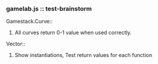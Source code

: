 

### gamelab.js :: test-brainstorm

Gamestack.Curve::
1. All curves return 0-1 value when used correctly.

Vector::
1. Show instantiations, Test return values for each function
